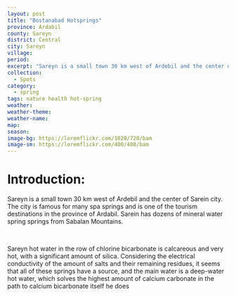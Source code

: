 ```yaml
---
layout: post
title: "Bostanabad Hotsprings"
province: Ardabil
county: Sareyn
district: Central
city: Sareyn
village:
period: 
excerpt: "Sareyn is a small town 30 km west of Ardebil and the center of Sarein city. The city is famous for many spa springs and is one of the tourism destinations in the province of Ardabil."
collection:
  - Spots
category: 
  - spring
tags: nature health hot-spring
weather: 
weather-theme:
weather-name:
map: 
season:
image-bg: https://loremflickr.com/1020/720/bam
image-sm: https://loremflickr.com/400/400/bam
---
```

# **Introduction:**

Sareyn is a small town 30 km west of Ardebil and the center of Sarein city. The city is famous for many spa springs and is one of the tourism destinations in the province of Ardabil. Sarein has dozens of mineral water spring springs from Sabalan Mountains.

 

Sareyn hot water in the row of chlorine bicarbonate is calcareous and very hot, with a significant amount of silica. Considering the electrical conductivity of the amount of salts and their remaining residues, it seems that all of these springs have a source, and the main water is a deep-water hot water, which solves the highest amount of calcium carbonate in the path to calcium bicarbonate itself he does